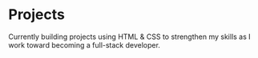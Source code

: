 # Projects
Currently building projects using HTML &amp; CSS to strengthen my skills as I work toward becoming a full-stack developer.
